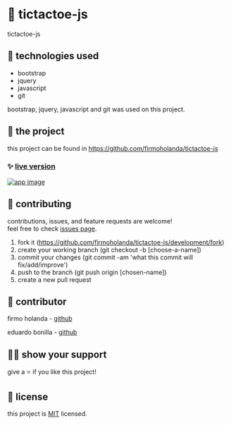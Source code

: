 # 📃 tictactoe-js

tictactoe-js



## 📡 technologies used

- bootstrap
- jquery
- javascript
- git

bootstrap, jquery, javascript and git was used on this project.



## 🚀 the project

this project can be found in https://github.com/firmoholanda/tictactoe-js


### ✨ [live version](https://raw.githack.com/firmoholanda/tictactoe-js/release/index.html)

<a href="/" target="_blank">
    <img alt="app image" src="https://github.com/firmoholanda/tictactoe-js/blob/release/img/app-screenshot.png"/>
</a>



## 🤝 contributing

contributions, issues, and feature requests are welcome!<br/>feel free to check [issues page](hhttps://github.com/firmoholanda/tictactoe-js/development/issues).

1. fork it (https://github.com/firmoholanda/tictactoe-js/development/fork)
2. create your working branch (git checkout -b [choose-a-name])
3. commit your changes (git commit -am 'what this commit will fix/add/improve')
4. push to the branch (git push origin [chosen-name])
5. create a new pull request



## 🤖 contributor


firmo holanda - [github](https://github.com/firmoholanda)

eduardo bonilla - [github](https://github.com/Usagib)



## 🙋‍♂ show your support

give a ⭐️ if you like this project!



## 📝 license

this project is [MIT](https://github.com/firmoholanda/tictactoe-js/development/license.txt) licensed.

